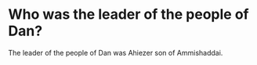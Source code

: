 # Who was the leader of the people of Dan?

The leader of the people of Dan was Ahiezer son of Ammishaddai.
